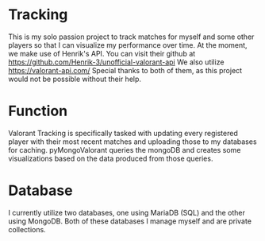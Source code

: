 # Tracking

This is my solo passion project to track matches for myself and some other players so that I can visualize my performance over time. 
At the moment, we make use of Henrik's API. You can visit their github at https://github.com/Henrik-3/unofficial-valorant-api
We also utilize https://valorant-api.com/
Special thanks to both of them, as this project would not be possible without their help. 

# Function
Valorant Tracking is specifically tasked with updating every registered player with their most recent matches and uploading those to my databases for caching. 
pyMongoValorant queries the mongoDB and creates some visualizations based on the data produced from those queries. 

# Database
I currently utilize two databases, one using MariaDB (SQL) and the other using MongoDB. Both of these databases I manage myself and are private collections. 
